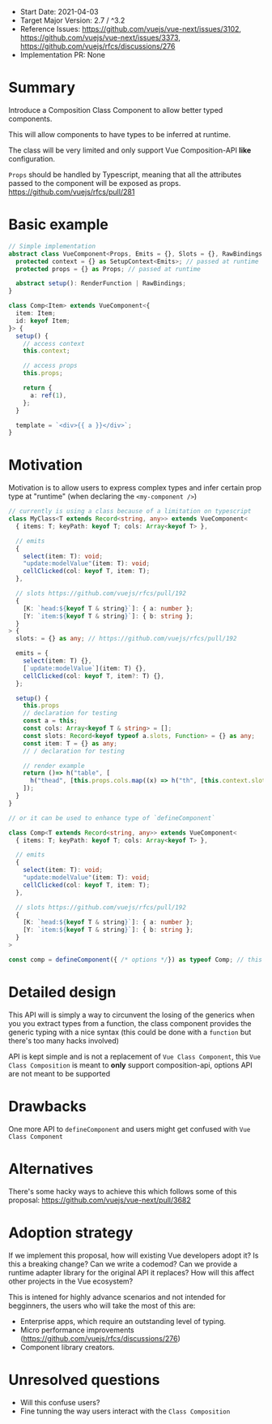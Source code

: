 - Start Date: 2021-04-03
- Target Major Version: 2.7 / ^3.2
- Reference Issues: https://github.com/vuejs/vue-next/issues/3102, https://github.com/vuejs/vue-next/issues/3373, https://github.com/vuejs/rfcs/discussions/276
- Implementation PR: None

# Summary

Introduce a Composition Class Component to allow better typed components.

This will allow components to have types to be inferred at runtime.

The class will be very limited and only support Vue Composition-API **like** configuration.

`Props` should be handled by Typescript, meaning that all the attributes passed to the component will be exposed as props. https://github.com/vuejs/rfcs/pull/281

# Basic example

```ts
// Simple implementation
abstract class VueComponent<Props, Emits = {}, Slots = {}, RawBindings = {}> {
  protected context = {} as SetupContext<Emits>; // passed at runtime
  protected props = {} as Props; // passed at runtime

  abstract setup(): RenderFunction | RawBindings;
}

class Comp<Item> extends VueComponent<{
  item: Item;
  id: keyof Item;
}> {
  setup() {
    // access context
    this.context;

    // access props
    this.props;

    return {
      a: ref(1),
    };
  }

  template = `<div>{{ a }}</div>`;
}
```

# Motivation

Motivation is to allow users to express complex types and infer certain prop type at "runtime" (when declaring the `<my-component />`)

```ts
// currently is using a class because of a limitation on typescript
class MyClass<T extends Record<string, any>> extends VueComponent<
  { items: T; keyPath: keyof T; cols: Array<keyof T> },

  // emits
  {
    select(item: T): void;
    "update:modelValue"(item: T): void;
    cellClicked(col: keyof T, item: T);
  },

  // slots https://github.com/vuejs/rfcs/pull/192
  {
    [K: `head:${keyof T & string}`]: { a: number };
    [Y: `item:${keyof T & string}`]: { b: string };
  }
> {
  slots: = {} as any; // https://github.com/vuejs/rfcs/pull/192

  emits = {
    select(item: T) {},
    [`update:modelValue`](item: T) {},
    cellClicked(col: keyof T, item?: T) {},
  };

  setup() {
    this.props
    // declaration for testing
    const a = this;
    const cols: Array<keyof T & string> = [];
    const slots: Record<keyof typeof a.slots, Function> = {} as any;
    const item: T = {} as any;
    // / declaration for testing

    // render example
    return ()=> h("table", [
      h("thead", [this.props.cols.map((x) => h("th", [this.context.slots[`head:${x}`](this.props.items[0])]))]),
    ]);
  }
}

// or it can be used to enhance type of `defineComponent`

class Comp<T extends Record<string, any>> extends VueComponent<
  { items: T; keyPath: keyof T; cols: Array<keyof T> },

  // emits
  {
    select(item: T): void;
    "update:modelValue"(item: T): void;
    cellClicked(col: keyof T, item: T);
  },

  // slots https://github.com/vuejs/rfcs/pull/192
  {
    [K: `head:${keyof T & string}`]: { a: number };
    [Y: `item:${keyof T & string}`]: { b: string };
  }
>

const comp = defineComponent({ /* options */}) as typeof Comp; // this will "trick" typescript and set the correct type.
```

# Detailed design

This API will is simply a way to circunvent the losing of the generics when you you extract types from a function, the class component provides the generic typing with a nice syntax (this could be done with a `function` but there's too many hacks involved)

API is kept simple and is not a replacement of `Vue Class Component`, this `Vue Class Composition` is meant to **only** support composition-api, options API are not meant to be supported

# Drawbacks

One more API to `defineComponent` and users might get confused with `Vue Class Component`

# Alternatives

There's some hacky ways to achieve this which follows some of this proposal: https://github.com/vuejs/vue-next/pull/3682

# Adoption strategy

If we implement this proposal, how will existing Vue developers adopt it? Is
this a breaking change? Can we write a codemod? Can we provide a runtime adapter library for the original API it replaces? How will this affect other projects in the Vue ecosystem?

This is intened for highly advance scenarios and not intended for begginners, the users who will take the most of this are:

- Enterprise apps, which require an outstanding level of typing.
- Micro performance improvements (https://github.com/vuejs/rfcs/discussions/276)
- Component library creators.

# Unresolved questions

- Will this confuse users? 
- Fine tunning the way users interact with the `Class Composition`